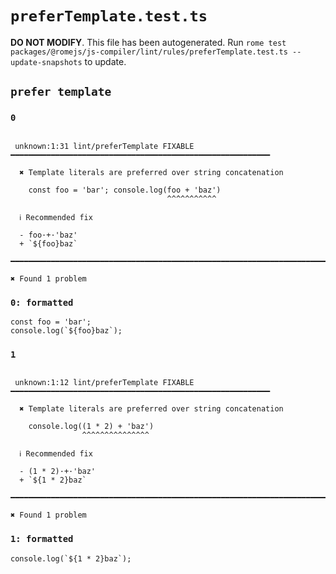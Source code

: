 # `preferTemplate.test.ts`

**DO NOT MODIFY**. This file has been autogenerated. Run `rome test packages/@romejs/js-compiler/lint/rules/preferTemplate.test.ts --update-snapshots` to update.

## `prefer template`

### `0`

```

 unknown:1:31 lint/preferTemplate FIXABLE ━━━━━━━━━━━━━━━━━━━━━━━━━━━━━━━━━━━━━━━━━━━━━━━━━━━━━━━━━━

  ✖ Template literals are preferred over string concatenation

    const foo = 'bar'; console.log(foo + 'baz')
                                   ^^^^^^^^^^^

  ℹ Recommended fix

  - foo·+·'baz'
  + `${foo}baz`

━━━━━━━━━━━━━━━━━━━━━━━━━━━━━━━━━━━━━━━━━━━━━━━━━━━━━━━━━━━━━━━━━━━━━━━━━━━━━━━━━━━━━━━━━━━━━━━━━━━━

✖ Found 1 problem

```

### `0: formatted`

```
const foo = 'bar';
console.log(`${foo}baz`);

```

### `1`

```

 unknown:1:12 lint/preferTemplate FIXABLE ━━━━━━━━━━━━━━━━━━━━━━━━━━━━━━━━━━━━━━━━━━━━━━━━━━━━━━━━━━

  ✖ Template literals are preferred over string concatenation

    console.log((1 * 2) + 'baz')
                ^^^^^^^^^^^^^^^

  ℹ Recommended fix

  - (1 * 2)·+·'baz'
  + `${1 * 2}baz`

━━━━━━━━━━━━━━━━━━━━━━━━━━━━━━━━━━━━━━━━━━━━━━━━━━━━━━━━━━━━━━━━━━━━━━━━━━━━━━━━━━━━━━━━━━━━━━━━━━━━

✖ Found 1 problem

```

### `1: formatted`

```
console.log(`${1 * 2}baz`);

```
